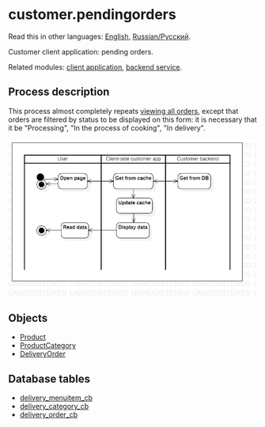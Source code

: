 # customer.pendingorders

Read this in other languages: [English](orders.md), [Russian/Русский](orders.ru.md). 

Customer client application: pending orders.

Related modules: [client application](../../frontend/customerclient.md), [backend service](../../backend/customerbackend.md).

## Process description

This process almost completely repeats [viewing all orders](orders.md), except that orders are filtered by status to be displayed on this form: it is necessary that it be "Processing", "In the process of cooking", "In delivery".

![customer.allorders](../../img/activitydiagrams/customer.allorders.png)

## Objects 

- [Product](https://github.com/alexeysp11/workflow-lib/blob/main/docs/Models/Business/Products/Product.md)
- [ProductCategory](https://github.com/alexeysp11/workflow-lib/blob/main/docs/Models/Business/Products/ProductCategory.md)
- [DeliveryOrder](https://github.com/alexeysp11/workflow-lib/blob/main/docs/Models/Business/BusinessDocuments/DeliveryOrder.md)

## Database tables 

- [delivery_menuitem_cb](../../dbtables/customer/delivery_menuitem_cb.md)
- [delivery_category_cb](../../dbtables/customer/delivery_category_cb.md)
- [delivery_order_cb](../../dbtables/customer/delivery_order_cb.md)

